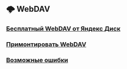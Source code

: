 ## 🌩 WebDAV

### [Бесплатный WebDAV от Яндекс Диск](./yandex.md)
### [Примонтировать WebDAV](./mount.md)
### [Возможные ошибки](./emergency.md)

